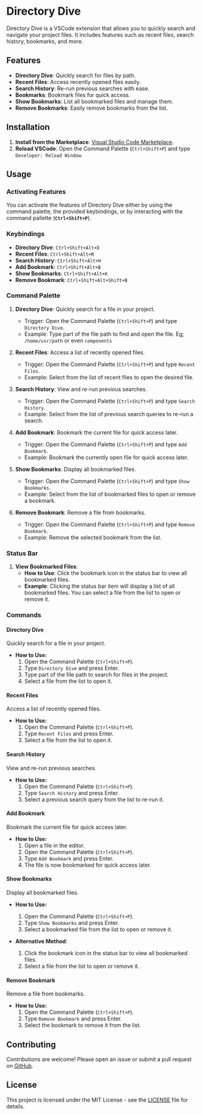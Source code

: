 # Directory Dive

Directory Dive is a VSCode extension that allows you to quickly search and navigate your project files. It includes features such as recent files, search history, bookmarks, and more.

## Features

- **Directory Dive**: Quickly search for files by path.
- **Recent Files**: Access recently opened files easily.
- **Search History**: Re-run previous searches with ease.
- **Bookmarks**: Bookmark files for quick access.
- **Show Bookmarks**: List all bookmarked files and manage them.
- **Remove Bookmarks**: Easily remove bookmarks from the list.

## Installation

1. **Install from the Marketplace**: [Visual Studio Code Marketplace](https://marketplace.visualstudio.com/).
2. **Reload VSCode**: Open the Command Palette (`Ctrl+Shift+P`) and type `Developer: Reload Window`.

## Usage

### Activating Features

You can activate the features of Directory Dive either by using the command palette, the provided keybindings, or by interacting with the command pallette (**`Ctrl+Shift+P`**).

### Keybindings

- **Directory Dive**: `Ctrl+Shift+Alt+D`
- **Recent Files**: `Ctrl+Shift+Alt+R`
- **Search History**: `Ctrl+Shift+Alt+H`
- **Add Bookmark**: `Ctrl+Shift+Alt+B`
- **Show Bookmarks**: `Ctrl+Shift+Alt+K`
- **Remove Bookmark**: `Ctrl+Shift+Alt+Shift+B`

### Command Palette

1. **Directory Dive**: Quickly search for a file in your project.
   - Trigger: Open the Command Palette (`Ctrl+Shift+P`) and type `Directory Dive`.
   - Example: Type part of the file path to find and open the file. Eg; `/home/usr/path` or even `components`

2. **Recent Files**: Access a list of recently opened files.
   - Trigger: Open the Command Palette (`Ctrl+Shift+P`) and type `Recent Files`.
   - Example: Select from the list of recent files to open the desired file.

3. **Search History**: View and re-run previous searches.
   - Trigger: Open the Command Palette (`Ctrl+Shift+P`) and type `Search History`.
   - Example: Select from the list of previous search queries to re-run a search.

4. **Add Bookmark**: Bookmark the current file for quick access later.
   - Trigger: Open the Command Palette (`Ctrl+Shift+P`) and type `Add Bookmark`.
   - Example: Bookmark the currently open file for quick access later.

5. **Show Bookmarks**: Display all bookmarked files.
   - Trigger: Open the Command Palette (`Ctrl+Shift+P`) and type `Show Bookmarks`.
   - Example: Select from the list of bookmarked files to open or remove a bookmark.

6. **Remove Bookmark**: Remove a file from bookmarks.
   - Trigger: Open the Command Palette (`Ctrl+Shift+P`) and type `Remove Bookmark`.
   - Example: Remove the selected bookmark from the list.

### Status Bar

1. **View Bookmarked Files**:
   - **How to Use**: Click the bookmark icon in the status bar to view all bookmarked files.
   - **Example**: Clicking the status bar item will display a list of all bookmarked files. You can select a file from the list to open or remove it.

### Commands

#### Directory Dive

Quickly search for a file in your project.

- **How to Use:**
  1. Open the Command Palette (`Ctrl+Shift+P`).
  2. Type `Directory Dive` and press Enter.
  3. Type part of the file path to search for files in the project.
  4. Select a file from the list to open it.

#### Recent Files

Access a list of recently opened files.

- **How to Use:**
  1. Open the Command Palette (`Ctrl+Shift+P`).
  2. Type `Recent Files` and press Enter.
  3. Select a file from the list to open it.

#### Search History

View and re-run previous searches.

- **How to Use:**
  1. Open the Command Palette (`Ctrl+Shift+P`).
  2. Type `Search History` and press Enter.
  3. Select a previous search query from the list to re-run it.

#### Add Bookmark

Bookmark the current file for quick access later.

- **How to Use:**
  1. Open a file in the editor.
  2. Open the Command Palette (`Ctrl+Shift+P`).
  3. Type `Add Bookmark` and press Enter.
  4. The file is now bookmarked for quick access later.

#### Show Bookmarks

Display all bookmarked files.

- **How to Use:**
  1. Open the Command Palette (`Ctrl+Shift+P`).
  2. Type `Show Bookmarks` and press Enter.
  3. Select a bookmarked file from the list to open or remove it.

- **Alternative Method**:
  1. Click the bookmark icon in the status bar to view all bookmarked files.
  2. Select a file from the list to open or remove it.

#### Remove Bookmark

Remove a file from bookmarks.

- **How to Use:**
  1. Open the Command Palette (`Ctrl+Shift+P`).
  2. Type `Remove Bookmark` and press Enter.
  3. Select the bookmark to remove it from the list.

## Contributing

Contributions are welcome! Please open an issue or submit a pull request on [GitHub](https://github.com/VerckysOrwa/Directory-Dive).

## License

This project is licensed under the MIT License - see the [LICENSE](LICENSE) file for details.
